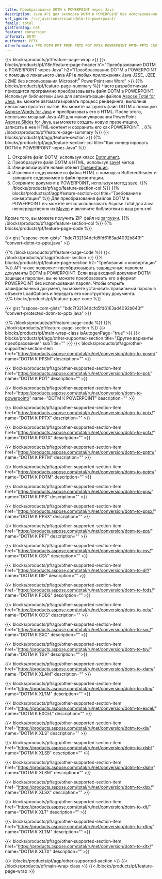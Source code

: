 ```yaml
---
title: Преобразование DOTM в POWERPOINT через Java
description: Java API для экспорта DOTM в POWERPOINT без использования Microsoft Word или PowerPoint
url_ignore: /ru/java/conversion/dotm-to-powerpoint/
family: total
platformtag: net
feature: conversion
informat: DOTM
outformat: PPTX
otherformats: PPS POTM PPT PPSM POTX POT PPSX POWERPOINT PPTM PPTX CSV DIF FODS ODS SXC TSV XLAM XLTM EXCEL XLS XLSB XLSM XLSX XLT XLTM XLTX
---
```

{{< blocks/products/pf/feature-page-wrap >}}
{{< blocks/products/pf/i18n/feature-page-header h1="Преобразование DOTM в POWERPOINT через Java" h2="Преобразование DOTM в POWERPOINT с помощью локального Java API в любых приложениях Java J2SE, J2EE, J2ME без использования Microsoft<sup>&reg;</sup> PowerPoint или Word" >}}
{{% blocks/products/pf/feature-page-summary %}}
Часто разработчикам приходится программно преобразовывать файл DOTM в POWERPOINT. Используя библиотеки Java для автоматизации файлов [Aspose.Total for Java](https://products.aspose.com/total/java/), вы можете автоматизировать процесс рендеринга, выполнив несколько простых шагов. Вы можете загрузить файл DOTM с помощью [Aspose.Words for Java](https://products.aspose.com/words/java/) и преобразовать его в HTML. После этого, используя мощный Java-API для манипулирования PowerPoint [Aspose.Slides for Java](https://products.aspose.com/slides/java/), вы можете создать новую презентацию, записать в нее HTML-контент и сохранить его как POWERPOINT. .
{{% /blocks/products/pf/feature-page-summary  %}}
{{< blocks/products/pf/agp/feature-section >}}
{{% blocks/products/pf/agp/feature-section-col title="Как конвертировать DOTM в POWERPOINT через Java" %}}
1. Откройте файл DOTM, используя класс [Dotmument](https://reference.aspose.com/words/java/com.aspose.words/Dotmument).
2. Преобразуйте файл DOTM в HTML, используя [save](https://reference.aspose.com/words/java/com.aspose.words/Dotmument#save(java.lang.String,com.aspose.words.SaveOptions).)) метод
3. Инициализируйте новый объект [Презентация](https://reference.aspose.com/slides/java/com.aspose.slides/Presentation).
5. Извлеките содержимое из файла HTML с помощью BufferedReader и запишите содержимое в файл презентации.
6. Сохраните документ в POWERPOINT, используя метод [save](https://reference.aspose.com/slides/java/com.aspose.slides/Presentation#save-java.io.OutputStream-int-).
{{% /blocks/products/pf/agp/feature-section-col %}}
{{% blocks/products/pf/agp/feature-section-col title="Требования к конвертации" %}}
Для преобразования файлов DOTM в POWERPOINT вы можете легко использовать Aspose.Total для Java непосредственно из [Maven](https://repository.aspose.com/webapp/#/artifacts/browse/tree/General/repo/com/aspose/aspose-total) и включите библиотеки в ваш pom.xml.

Кроме того, вы можете получить ZIP-файл из [загрузки](https://downloads.aspose.com/total/java).
{{% /blocks/products/pf/agp/feature-section-col %}}
{{% blocks/products/pf/feature-page-code %}}

{{< gist "aspose-com-gists" "bdc7f32134dcfd5fd6163ad4092b843f" "convert-dotm-to-pptx.java" >}}


{{% /blocks/products/pf/feature-page-code %}}
{{< /blocks/products/pf/agp/feature-section >}}
{{% blocks/products/pf/feature-page-section  h2="Требования к конвертации" %}}
API также позволяет преобразовывать защищенные паролем документы DOTM в POWERPOINT. Если ваш входной документ DOTM защищен паролем, вы не можете преобразовать его в формат POWERPOINT без использования пароля. Чтобы открыть зашифрованный документ, вы можете установить правильный пароль в объекте LoadOptions и передать его конструктору документа.  
{{% blocks/products/pf/feature-page-code %}}

{{< gist "aspose-com-gists" "bdc7f32134dcfd5fd6163ad4092b843f" "convert-protected-dotm-to-pptx.java" >}}

{{% /blocks/products/pf/feature-page-code  %}}
{{% /blocks/products/pf/feature-page-section %}}
{{< blocks/products/pf/main-wrap-class isAutogenPage="true" >}}
{{< blocks/products/pf/agp/other-supported-section title="Другие варианты преобразования" subTitle="" >}}
{{< blocks/products/pf/agp/other-supported-section-item href="https://products.aspose.com/total/ru/net/conversion/dotm-to-ppsm/" name="DOTM К PPSM" description="" >}}

{{< blocks/products/pf/agp/other-supported-section-item href="https://products.aspose.com/total/ru/net/conversion/dotm-to-pot/" name="DOTM К POT" description="" >}}

{{< blocks/products/pf/agp/other-supported-section-item href="https://products.aspose.com/total/ru/net/conversion/dotm-to-powerpoint/" name="DOTM К POWERPOINT" description="" >}}

{{< blocks/products/pf/agp/other-supported-section-item href="https://products.aspose.com/total/ru/net/conversion/dotm-to-pptx/" name="DOTM К PPTX" description="" >}}

{{< blocks/products/pf/agp/other-supported-section-item href="https://products.aspose.com/total/ru/net/conversion/dotm-to-potx/" name="DOTM К POTX" description="" >}}

{{< blocks/products/pf/agp/other-supported-section-item href="https://products.aspose.com/total/ru/net/conversion/dotm-to-pptm/" name="DOTM К PPTM" description="" >}}

{{< blocks/products/pf/agp/other-supported-section-item href="https://products.aspose.com/total/ru/net/conversion/dotm-to-potm/" name="DOTM К POTM" description="" >}}

{{< blocks/products/pf/agp/other-supported-section-item href="https://products.aspose.com/total/ru/net/conversion/dotm-to-pps/" name="DOTM К PPS" description="" >}}

{{< blocks/products/pf/agp/other-supported-section-item href="https://products.aspose.com/total/ru/net/conversion/dotm-to-ppsx/" name="DOTM К PPSX" description="" >}}

{{< blocks/products/pf/agp/other-supported-section-item href="https://products.aspose.com/total/ru/net/conversion/dotm-to-ppt/" name="DOTM К PPT" description="" >}}

{{< blocks/products/pf/agp/other-supported-section-item href="https://products.aspose.com/total/ru/net/conversion/dotm-to-csv/" name="DOTM К CSV" description="" >}}

{{< blocks/products/pf/agp/other-supported-section-item href="https://products.aspose.com/total/ru/net/conversion/dotm-to-dif/" name="DOTM К DIF" description="" >}}

{{< blocks/products/pf/agp/other-supported-section-item href="https://products.aspose.com/total/ru/net/conversion/dotm-to-fods/" name="DOTM К FODS" description="" >}}

{{< blocks/products/pf/agp/other-supported-section-item href="https://products.aspose.com/total/ru/net/conversion/dotm-to-ods/" name="DOTM К ODS" description="" >}}

{{< blocks/products/pf/agp/other-supported-section-item href="https://products.aspose.com/total/ru/net/conversion/dotm-to-sxc/" name="DOTM К SXC" description="" >}}

{{< blocks/products/pf/agp/other-supported-section-item href="https://products.aspose.com/total/ru/net/conversion/dotm-to-tsv/" name="DOTM К TSV" description="" >}}

{{< blocks/products/pf/agp/other-supported-section-item href="https://products.aspose.com/total/ru/net/conversion/dotm-to-xlam/" name="DOTM К XLAM" description="" >}}

{{< blocks/products/pf/agp/other-supported-section-item href="https://products.aspose.com/total/ru/net/conversion/dotm-to-xltm/" name="DOTM К XLTM" description="" >}}

{{< blocks/products/pf/agp/other-supported-section-item href="https://products.aspose.com/total/ru/net/conversion/dotm-to-excel/" name="DOTM К EXCEL" description="" >}}

{{< blocks/products/pf/agp/other-supported-section-item href="https://products.aspose.com/total/ru/net/conversion/dotm-to-xls/" name="DOTM К XLS" description="" >}}

{{< blocks/products/pf/agp/other-supported-section-item href="https://products.aspose.com/total/ru/net/conversion/dotm-to-xlsb/" name="DOTM К XLSB" description="" >}}

{{< blocks/products/pf/agp/other-supported-section-item href="https://products.aspose.com/total/ru/net/conversion/dotm-to-xlsm/" name="DOTM К XLSM" description="" >}}

{{< blocks/products/pf/agp/other-supported-section-item href="https://products.aspose.com/total/ru/net/conversion/dotm-to-xlsx/" name="DOTM К XLSX" description="" >}}

{{< blocks/products/pf/agp/other-supported-section-item href="https://products.aspose.com/total/ru/net/conversion/dotm-to-xlt/" name="DOTM К XLT" description="" >}}

{{< blocks/products/pf/agp/other-supported-section-item href="https://products.aspose.com/total/ru/net/conversion/dotm-to-xltm/" name="DOTM К XLTM" description="" >}}

{{< blocks/products/pf/agp/other-supported-section-item href="https://products.aspose.com/total/ru/net/conversion/dotm-to-xltx/" name="DOTM К XLTX" description="" >}}


{{< /blocks/products/pf/agp/other-supported-section >}}
{{< /blocks/products/pf/main-wrap-class >}}
{{< /blocks/products/pf/feature-page-wrap >}}